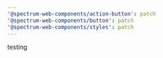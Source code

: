 ```yaml
---
'@spectrum-web-components/action-button': patch
'@spectrum-web-components/button': patch
'@spectrum-web-components/styles': patch
---
```


testing
